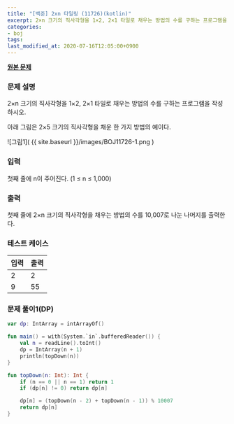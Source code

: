 ```yaml
---
title: "[백준] 2xn 타일링 (11726)(kotlin)"
excerpt: 2×n 크기의 직사각형을 1×2, 2×1 타일로 채우는 방법의 수를 구하는 프로그램을 작성하시오.
categories:
- boj
tags:
last_modified_at: 2020-07-16T12:05:00+0900
---
```


**[원본 문제](https://www.acmicpc.net/problem/11726)**

### 문제 설명

2×n 크기의 직사각형을 1×2, 2×1 타일로 채우는 방법의 수를 구하는 프로그램을 작성하시오.

아래 그림은 2×5 크기의 직사각형을 채운 한 가지 방법의 예이다.

![그림1]( {{ site.baseurl }}/images/BOJ11726-1.png )

### 입력

첫째 줄에 n이 주어진다. (1 ≤ n ≤ 1,000)

### 출력

첫째 줄에 2×n 크기의 직사각형을 채우는 방법의 수를 10,007로 나눈 나머지를 출력한다.

### 테스트 케이스

|입력|출력|
|-----|-----|
|2|2|
|9|55|

### 문제 풀이1(DP)

```kotlin
var dp: IntArray = intArrayOf()

fun main() = with(System.`in`.bufferedReader()) {
    val n = readLine().toInt()
    dp = IntArray(n + 1)
    println(topDown(n))
}

fun topDown(n: Int): Int {
    if (n == 0 || n == 1) return 1
    if (dp[n] != 0) return dp[n]

    dp[n] = (topDown(n - 2) + topDown(n - 1)) % 10007
    return dp[n]
}
```
